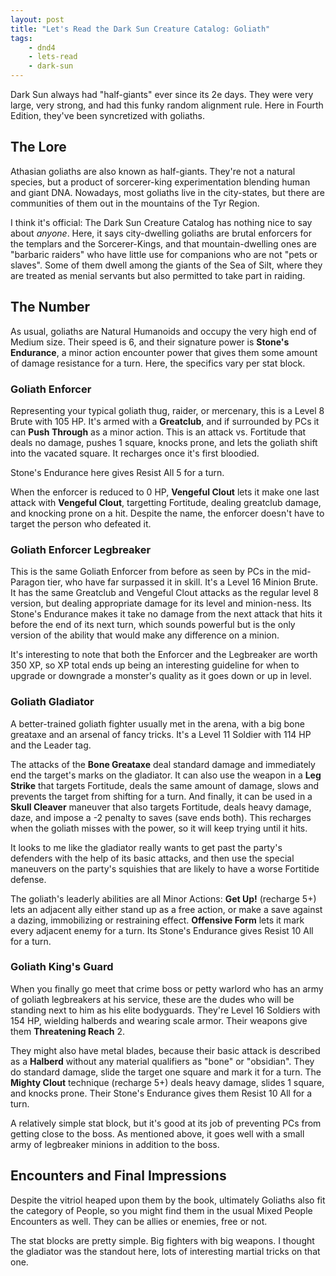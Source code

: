 ```yaml
---
layout: post
title: "Let's Read the Dark Sun Creature Catalog: Goliath"
tags:
    - dnd4
    - lets-read
    - dark-sun
---
```


Dark Sun always had "half-giants" ever since its 2e days. They were very large,
very strong, and had this funky random alignment rule. Here in Fourth Edition,
they've been syncretized with goliaths.

## The Lore

Athasian goliaths are also known as half-giants. They're not a natural species,
but a product of sorcerer-king experimentation blending human and giant
DNA. Nowadays, most goliaths live in the city-states, but there are communities
of them out in the mountains of the Tyr Region.

I think it's official: The Dark Sun Creature Catalog has nothing nice to say
about _anyone_. Here, it says city-dwelling goliaths are brutal enforcers for
the templars and the Sorcerer-Kings, and that mountain-dwelling ones are
"barbaric raiders" who have little use for companions who are not "pets or
slaves". Some of them dwell among the giants of the Sea of Silt, where they are
treated as menial servants but also permitted to take part in raiding.

## The Number

As usual, goliaths are Natural Humanoids and occupy the very high end of Medium
size. Their speed is 6, and their signature power is **Stone's Endurance**, a
minor action encounter power that gives them some amount of damage resistance
for a turn. Here, the specifics vary per stat block.

### Goliath Enforcer

Representing your typical goliath thug, raider, or mercenary, this is a Level 8
Brute with 105 HP. It's armed with a **Greatclub**, and if surrounded by PCs it
can **Push Through** as a minor action. This is an attack vs. Fortitude that
deals no damage, pushes 1 square, knocks prone, and lets the goliath shift into
the vacated square. It recharges once it's first bloodied.

Stone's Endurance here gives Resist All 5 for a turn.

When the enforcer is reduced to 0 HP, **Vengeful Clout** lets it make one last
attack with **Vengeful Clout**, targetting Fortitude, dealing greatclub damage,
and knocking prone on a hit. Despite the name, the enforcer doesn't have to
target the person who defeated it.

### Goliath Enforcer Legbreaker

This is the same Goliath Enforcer from before as seen by PCs in the mid-Paragon
tier, who have far surpassed it in skill. It's a Level 16 Minion Brute. It has
the same Greatclub and Vengeful Clout attacks as the regular level 8 version,
but dealing appropriate damage for its level and minion-ness. Its Stone's
Endurance makes it take no damage from the next attack that hits it before the
end of its next turn, which sounds powerful but is the only version of the
ability that would make any difference on a minion.

It's interesting to note that both the Enforcer and the Legbreaker are worth 350
XP, so XP total ends up being an interesting guideline for when to upgrade or
downgrade a monster's quality as it goes down or up in level.

### Goliath Gladiator

A better-trained goliath fighter usually met in the arena, with a big bone
greataxe and an arsenal of fancy tricks. It's a Level 11 Soldier with 114 HP and
the Leader tag.

The attacks of the **Bone Greataxe** deal standard damage and immediately end
the target's marks on the gladiator. It can also use the weapon in a **Leg
Strike** that targets Fortitude, deals the same amount of damage, slows and
prevents the target from shifting for a turn. And finally, it can be used in a
**Skull Cleaver** maneuver that also targets Fortitude, deals heavy damage,
daze, and impose a -2 penalty to saves (save ends both). This recharges when the
goliath misses with the power, so it will keep trying until it hits.

It looks to me like the gladiator really wants to get past the party's defenders
with the help of its basic attacks, and then use the special maneuvers on the
party's squishies that are likely to have a worse Fortitide defense.

The goliath's leaderly abilities are all Minor Actions: **Get Up!** (recharge
5+) lets an adjacent ally either stand up as a free action, or make a save
against a dazing, immobilizing or restraining effect. **Offensive Form** lets it
mark every adjacent enemy for a turn. Its Stone's Endurance gives Resist 10 All
for a turn.

### Goliath King's Guard

When you finally go meet that crime boss or petty warlord who has an army of
goliath legbreakers at his service, these are the dudes who will be standing
next to him as his elite bodyguards. They're Level 16 Soldiers with 154 HP,
wielding halberds and wearing scale armor. Their weapons give them **Threatening
Reach** 2.

They might also have metal blades, because their basic attack is described as a
**Halberd** without any material qualifiers as "bone" or "obsidian". They do
standard damage, slide the target one square and mark it for a turn. The
**Mighty Clout** technique (recharge 5+) deals heavy damage, slides 1 square,
and knocks prone. Their Stone's Endurance gives them Resist 10 All for a turn.

A relatively simple stat block, but it's good at its job of preventing PCs from
getting close to the boss. As mentioned above, it goes well with a small
army of legbreaker minions in addition to the boss.


## Encounters and Final Impressions

Despite the vitriol heaped upon them by the book, ultimately Goliaths also fit
the category of People, so you might find them in the usual Mixed People
Encounters as well. They can be allies or enemies, free or not.

The stat blocks are pretty simple. Big fighters with big weapons. I thought the
gladiator was the standout here, lots of interesting martial tricks on that one.
